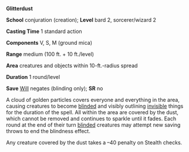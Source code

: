  **Glitterdust**

**School** conjuration (creation); **Level** bard 2, sorcerer/wizard 2

**Casting Time** 1 standard action

**Components** V, S, M (ground mica)

**Range** medium (100 ft. + 10 ft./level)

**Area** creatures and objects within 10-ft.-radius spread

**Duration** 1 round/level

**Save** [Will](../combat#_will) negates (blinding only); **SR** no

A cloud of golden particles covers everyone and everything in the area, causing creatures to become [blinded](../glossary#_blinded) and visibly outlining [invisible](../glossary#_invisible) things for the duration of the spell. All within the area are covered by the dust, which cannot be removed and continues to sparkle until it fades. Each round at the end of their turn [blinded](../glossary#_blinded) creatures may attempt new saving throws to end the blindness effect.

Any creature covered by the dust takes a –40 penalty on Stealth checks.

